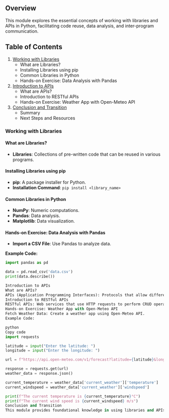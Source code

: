 ## Overview
This module explores the essential concepts of working with libraries and APIs in Python, facilitating code reuse, data analysis, and inter-program communication.

## Table of Contents
1. [Working with Libraries](#working-with-libraries)
   - What are Libraries?
   - Installing Libraries using pip
   - Common Libraries in Python
   - Hands-on Exercise: Data Analysis with Pandas
2. [Introduction to APIs](#introduction-to-apis)
   - What are APIs?
   - Introduction to RESTful APIs
   - Hands-on Exercise: Weather App with Open-Meteo API
3. [Conclusion and Transition](#conclusion-and-transition)
   - Summary
   - Next Steps and Resources

### Working with Libraries

#### What are Libraries?
- **Libraries**: Collections of pre-written code that can be reused in various programs.

#### Installing Libraries using pip
- **pip**: A package installer for Python.
- **Installation Command**: `pip install <library_name>`

#### Common Libraries in Python
- **NumPy**: Numeric computations.
- **Pandas**: Data analysis.
- **Matplotlib**: Data visualization.

#### Hands-on Exercise: Data Analysis with Pandas
- **Import a CSV File**: Use Pandas to analyze data.

**Example Code:**
```python
import pandas as pd

data = pd.read_csv('data.csv')
print(data.describe())

Introduction to APIs
What are APIs?
APIs (Application Programming Interfaces): Protocols that allow different software to communicate.
Introduction to RESTful APIs
RESTful APIs: Web services that use HTTP requests to perform CRUD operations.
Hands-on Exercise: Weather App with Open-Meteo API
Fetch Weather Data: Create a weather app using Open-Meteo API.
Example Code:

python
Copy code
import requests

latitude = input("Enter the latitude: ")
longitude = input("Enter the longitude: ")

url = f"https://api.open-meteo.com/v1/forecast?latitude={latitude}&longitude={longitude}&current_weather=true&hourly=temperature_2m,relativehumidity_2m,windspeed_10m"

response = requests.get(url)
weather_data = response.json()

current_temperature = weather_data['current_weather']['temperature']
current_windspeed = weather_data['current_weather']['windspeed']

print(f"The current temperature is {current_temperature}°C")
print(f"The current wind speed is {current_windspeed} m/s")
Conclusion and Transition
This module provides foundational knowledge in using libraries and APIs, vital skills for efficiency and connectivity in programming. The hands-on exercises offer practical experience, particularly beneficial in data analysis, automation, and chatbot development.

